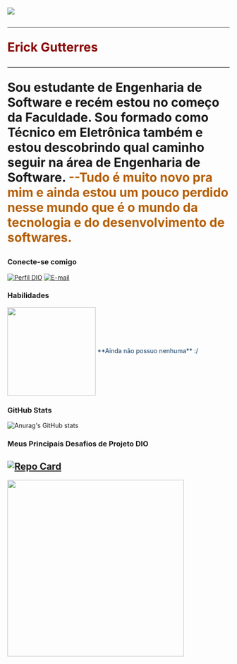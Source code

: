 <h1>
    <a>
     <img align="center" width="" src="https://i.gifer.com/8RDg.gif"></a>

---
<font color="#8A0808">Erick Gutterres</font>

---
Sou estudante de Engenharia de Software e recém estou no começo da Faculdade. Sou formado como Técnico em Eletrônica também e estou descobrindo qual caminho seguir na área de Engenharia de Software.
<font color="#B45F04">--Tudo é muito novo pra mim e ainda estou um pouco perdido nesse mundo que é o mundo da tecnologia e do desenvolvimento de softwares.</font>

### Conecte-se comigo
[![Perfil DIO](https://img.shields.io/badge/-Meu%20Perfil%20na%20DIO-30A3DC?style=for-the-badge)](https://web.dio.me/users/erickgutterres/)
[![E-mail](https://img.shields.io/badge/-Email-000?style=for-the-badge&logo=microsoft-outlook&logoColor=E94D5F)](mailto:erickgutterres@gmail.com)



### Habilidades
<img align="center" width="200px" src="https://img.pikbest.com/png-images/20190918/cartoon-snail-loading-loading-gif-animation_2734139.png!bw700">
<a><font color="0B3861">**Ainda não possuo nenhuma** :/</font></a>

### GitHub Stats
![Anurag's GitHub stats](https://github-readme-stats.vercel.app/api?username=ErickGutterres&theme=gruvbox&show_icons=true)


### Meus Principais Desafios de Projeto DIO
[![Repo Card](https://github-readme-stats.vercel.app/api/pin/?username=ErickGutterres&repo=dio-lab-open-source&theme=highcontrast )](https://github.com/ErickGutterres/dio-lab-open-source)
---
<img align="center" width="400px" src="https://i.pinimg.com/originals/21/16/bc/2116bc0c122eb0199ef77238dbb22314.gif">
